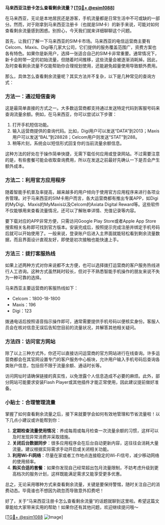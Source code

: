 **马来西亚注册卡怎么查看剩余流量？[[TG💪+ @esim1088](https://t.me/s/esim1088)]**

在马来西亚，无论是本地居民还是游客，手机流量都是日常生活中不可或缺的一部分。然而，对于刚拿到马来西亚注册卡（也就是SIM卡）的新手来说，可能对如何查看剩余流量感到困惑。别担心，今天我们就来详细聊聊这个问题。

首先，让我们了解一下马来西亚的SIM卡市场。马来西亚的电信运营商主要有Celcom、Maxis、Digi等几家大公司，它们提供的服务覆盖范围广，资费方案也各有特色。如果你是新用户，选择一张适合自己的SIM卡非常重要。通常情况下，新卡会附带一定的初始流量，但随着时间推移，这些流量会被逐渐消耗掉。因此，及时查看剩余流量不仅能帮助你合理规划使用，还能避免超量使用导致额外费用。

那么，具体怎么查看剩余流量呢？其实方法并不复杂，以下是几种常见的查询方式：

### 方法一：通过短信查询

这是最简单直接的方式之一。大多数运营商都支持通过发送特定代码到客服号码来查询流量余额。例如，在马来西亚，你可以尝试以下步骤：

1. 打开手机短信功能。
2. 输入运营商提供的查询代码。比如，Digi用户可以发送“DATA”到2013；Maxis用户可以发送“BAL”到28828；Celcom用户则发送“STAT”到288。
3. 稍等片刻，系统会以短信形式回复你的当前流量余额信息。

这种方法的好处在于操作简单快捷，无需下载任何应用或登录网站。不过需要注意的是，有些套餐可能会收取查询费用，所以在发送之前最好先确认一下是否会产生额外成本。

### 方法二：利用官方应用程序

随着智能手机普及率提高，越来越多的用户倾向于使用官方应用程序来进行各项业务管理。对于马来西亚的SIM卡用户而言，各大运营商都有推出专属APP，如Digi的MyDigi、Maxis的MyMaxis以及Celcom的Axiata Digital Reward等。这些软件不仅能够用来查看流量情况，还可以了解账单详情、充值记录等内容。

要下载对应的APP非常方便，只需访问Google Play Store或者Apple App Store搜索相关名称即可找到官方版本。安装完成后，按照提示完成注册并绑定手机号码后就可以开始使用了。一般来说，登录账户后进入主界面就能轻松看到剩余流量数据，而且界面设计直观友好，即使是初次接触也能快速上手。

### 方法三：拨打客服热线

如果上述两种方式对你来说都不太方便，也可以选择拨打运营商的客户服务热线进行人工咨询。这种方式虽然耗时较长，但对于不熟悉智能手机操作的朋友来说不失为一种可靠的选择。

马来西亚主要运营商的客服热线如下：
- Celcom：1800-18-1800
- Maxis：196
- Digi：123

拨通电话后按照语音指示操作即可，通常需要提供手机号码以便核实身份。客服人员会在核对信息无误后告知您目前的流量状况，并解答其他相关疑问。

### 方法四：访问官方网站

除了以上三种方式外，你还可以直接访问运营商的官方网站进行在线查询。许多运营商都会在其官网设置专门的客户服务中心板块，允许用户输入手机号码后查询各类账户信息，包括但不限于流量余额、通话时长等。

访问网址时请确保链接的真实性，以免泄露个人信息造成不必要的麻烦。此外，部分网站可能要求安装Flash Player或其他插件才能正常使用，因此建议提前做好准备。

### 小贴士：合理管理流量

掌握了如何查看剩余流量之后，接下来就要学会如何有效地管理和节省流量啦！以下几点小建议或许能帮到你：

1. **定期检查流量使用情况**：养成每周或每月检查一次流量余额的习惯，这样可以及时发现异常消费并采取措施。
2. **关闭后台数据同步**：很多应用程序会在后台自动更新内容，这往往会消耗大量流量。建议根据实际需求手动开启或关闭相关功能。
3. **利用Wi-Fi网络**：尽量在家或者工作地点连接稳定的Wi-Fi信号，减少移动网络的使用频率。
4. **购买合适的套餐**：如果你发现自己经常超出包月流量限制，不妨考虑升级到更高档次的服务计划，这样既能满足需求又能享受更多优惠。

总之，无论采用哪种方式来查看剩余流量，关键是要保持警惕，随时关注自己的消费动态。毕竟谁也不想因为疏忽而导致意外扣费吧！

好了，关于“马来西亚注册卡怎么查看剩余流量”的话题就聊到这里啦。希望这篇文章能给大家带来实用的帮助！如果你还有其他问题，欢迎继续提问哦～

[[TG💪+ @esim1088](https://t.me/s/esim1088) ![Image](https://i.postimg.cc/4NQfJmqS/Snipaste-2025-05-13-00-14-12.png)]